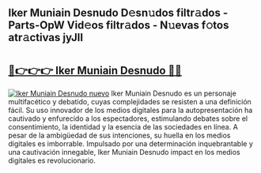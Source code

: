 ## Iker Muniain Desnudo D𝚎sn𝚞dos filtr𝚊dos - Parts-OpW Vid𝚎os filtr𝚊dos - N𝚞evas f𝚘tos atr𝚊ctivas jyJlI

# <h2><a href="http://mb6zv5.tromn.icu/?c=Iker+Muniain+Desnudo">🔗👉👉👉 Iker Muniain Desnudo 🔗🔗</a></h2>

[![Iker Muniain Desnudo nuevo](https://i.imgur.com/pEAQMta.gif)](http://mb6zv5.tromn.icu/?c=Iker+Muniain+Desnudo)
Iker Muniain Desnudo es un personaje multifacético y debatido, cuyas complejidades se resisten a una definición fácil.  Su uso innovador de los medios digitales para la autopresentación ha cautivado y enfurecido a los espectadores, estimulando debates sobre el consentimiento, la identidad y la esencia de las sociedades en línea. A pesar de la ambigüedad de sus intenciones, su huella en los medios digitales es imborrable. Impulsado por una determinación inquebrantable y una cautivación innegable, Iker Muniain Desnudo impact en los medios digitales es revolucionario.
